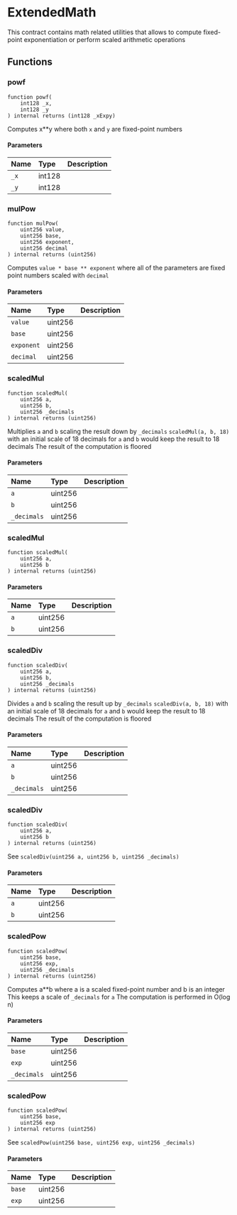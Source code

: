 # ExtendedMath

This contract contains math related utilities that allows to
compute fixed-point exponentiation or perform scaled arithmetic operations

## Functions

### powf

```solidity
function powf(
    int128 _x,
    int128 _y
) internal returns (int128 _xExpy)
```

Computes x**y where both `x` and `y` are fixed-point numbers

#### Parameters

| Name | Type | Description |
| :--- | :--- | :---------- |
| `_x` | int128 |  |
| `_y` | int128 |  |

### mulPow

```solidity
function mulPow(
    uint256 value,
    uint256 base,
    uint256 exponent,
    uint256 decimal
) internal returns (uint256)
```

Computes `value * base ** exponent` where all of the parameters
are fixed point numbers scaled with `decimal`

#### Parameters

| Name | Type | Description |
| :--- | :--- | :---------- |
| `value` | uint256 |  |
| `base` | uint256 |  |
| `exponent` | uint256 |  |
| `decimal` | uint256 |  |

### scaledMul

```solidity
function scaledMul(
    uint256 a,
    uint256 b,
    uint256 _decimals
) internal returns (uint256)
```

Multiplies `a` and `b` scaling the result down by `_decimals`
`scaledMul(a, b, 18)` with an initial scale of 18 decimals for `a` and `b`
would keep the result to 18 decimals
The result of the computation is floored

#### Parameters

| Name | Type | Description |
| :--- | :--- | :---------- |
| `a` | uint256 |  |
| `b` | uint256 |  |
| `_decimals` | uint256 |  |

### scaledMul

```solidity
function scaledMul(
    uint256 a,
    uint256 b
) internal returns (uint256)
```

#### Parameters

| Name | Type | Description |
| :--- | :--- | :---------- |
| `a` | uint256 |  |
| `b` | uint256 |  |

### scaledDiv

```solidity
function scaledDiv(
    uint256 a,
    uint256 b,
    uint256 _decimals
) internal returns (uint256)
```

Divides `a` and `b` scaling the result up by `_decimals`
`scaledDiv(a, b, 18)` with an initial scale of 18 decimals for `a` and `b`
would keep the result to 18 decimals
The result of the computation is floored

#### Parameters

| Name | Type | Description |
| :--- | :--- | :---------- |
| `a` | uint256 |  |
| `b` | uint256 |  |
| `_decimals` | uint256 |  |

### scaledDiv

```solidity
function scaledDiv(
    uint256 a,
    uint256 b
) internal returns (uint256)
```

See `scaledDiv(uint256 a, uint256 b, uint256 _decimals)`

#### Parameters

| Name | Type | Description |
| :--- | :--- | :---------- |
| `a` | uint256 |  |
| `b` | uint256 |  |

### scaledPow

```solidity
function scaledPow(
    uint256 base,
    uint256 exp,
    uint256 _decimals
) internal returns (uint256)
```

Computes a**b where a is a scaled fixed-point number and b is an integer
This keeps a scale of `_decimals` for `a`
The computation is performed in O(log n)

#### Parameters

| Name | Type | Description |
| :--- | :--- | :---------- |
| `base` | uint256 |  |
| `exp` | uint256 |  |
| `_decimals` | uint256 |  |

### scaledPow

```solidity
function scaledPow(
    uint256 base,
    uint256 exp
) internal returns (uint256)
```

See `scaledPow(uint256 base, uint256 exp, uint256 _decimals)`

#### Parameters

| Name | Type | Description |
| :--- | :--- | :---------- |
| `base` | uint256 |  |
| `exp` | uint256 |  |


